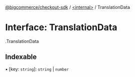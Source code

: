 [@bigcommerce/checkout-sdk](../README.md) / [<internal\>](../modules/internal_.md) / TranslationData

# Interface: TranslationData

[<internal>](../modules/internal_.md).TranslationData

## Indexable

▪ [key: `string`]: `string` \| `number`
